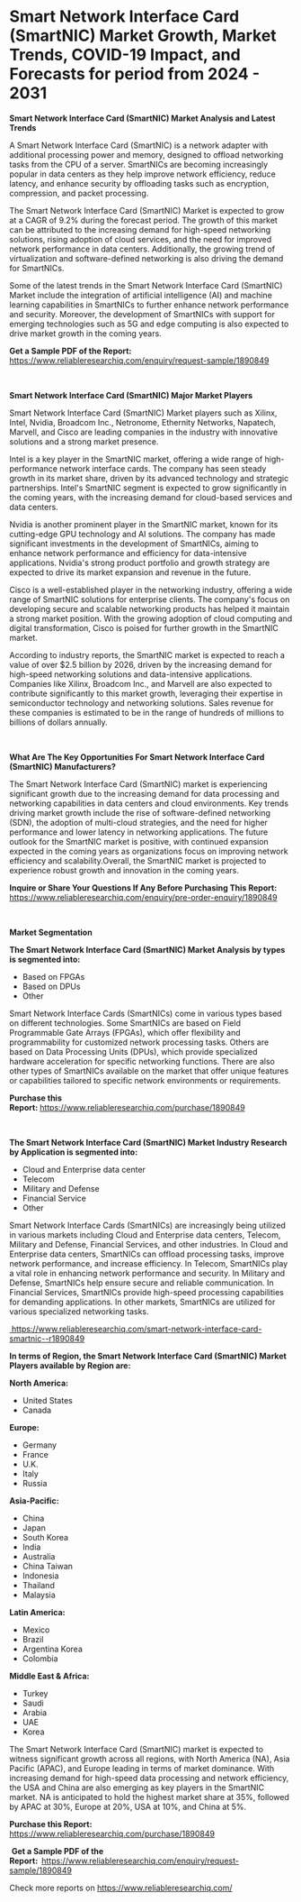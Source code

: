 <p><h1>Smart Network Interface Card (SmartNIC) Market Growth, Market Trends, COVID-19 Impact, and Forecasts for period from 2024 - 2031</h1></p><p><strong>Smart Network Interface Card (SmartNIC) Market Analysis and Latest Trends</strong></p>
<p><p>A Smart Network Interface Card (SmartNIC) is a network adapter with additional processing power and memory, designed to offload networking tasks from the CPU of a server. SmartNICs are becoming increasingly popular in data centers as they help improve network efficiency, reduce latency, and enhance security by offloading tasks such as encryption, compression, and packet processing.</p><p>The Smart Network Interface Card (SmartNIC) Market is expected to grow at a CAGR of 9.2% during the forecast period. The growth of this market can be attributed to the increasing demand for high-speed networking solutions, rising adoption of cloud services, and the need for improved network performance in data centers. Additionally, the growing trend of virtualization and software-defined networking is also driving the demand for SmartNICs.</p><p>Some of the latest trends in the Smart Network Interface Card (SmartNIC) Market include the integration of artificial intelligence (AI) and machine learning capabilities in SmartNICs to further enhance network performance and security. Moreover, the development of SmartNICs with support for emerging technologies such as 5G and edge computing is also expected to drive market growth in the coming years.</p></p>
<p><strong>Get a Sample PDF of the Report:&nbsp;</strong> <a href="https://www.reliableresearchiq.com/enquiry/request-sample/1890849">https://www.reliableresearchiq.com/enquiry/request-sample/1890849</a></p>
<p>&nbsp;</p>
<p><strong>Smart Network Interface Card (SmartNIC) Major Market Players</strong></p>
<p><p>Smart Network Interface Card (SmartNIC) Market players such as Xilinx, Intel, Nvidia, Broadcom Inc., Netronome, Ethernity Networks, Napatech, Marvell, and Cisco are leading companies in the industry with innovative solutions and a strong market presence.</p><p>Intel is a key player in the SmartNIC market, offering a wide range of high-performance network interface cards. The company has seen steady growth in its market share, driven by its advanced technology and strategic partnerships. Intel's SmartNIC segment is expected to grow significantly in the coming years, with the increasing demand for cloud-based services and data centers.</p><p>Nvidia is another prominent player in the SmartNIC market, known for its cutting-edge GPU technology and AI solutions. The company has made significant investments in the development of SmartNICs, aiming to enhance network performance and efficiency for data-intensive applications. Nvidia's strong product portfolio and growth strategy are expected to drive its market expansion and revenue in the future.</p><p>Cisco is a well-established player in the networking industry, offering a wide range of SmartNIC solutions for enterprise clients. The company's focus on developing secure and scalable networking products has helped it maintain a strong market position. With the growing adoption of cloud computing and digital transformation, Cisco is poised for further growth in the SmartNIC market.</p><p>According to industry reports, the SmartNIC market is expected to reach a value of over $2.5 billion by 2026, driven by the increasing demand for high-speed networking solutions and data-intensive applications. Companies like Xilinx, Broadcom Inc., and Marvell are also expected to contribute significantly to this market growth, leveraging their expertise in semiconductor technology and networking solutions. Sales revenue for these companies is estimated to be in the range of hundreds of millions to billions of dollars annually.</p></p>
<p>&nbsp;</p>
<p><strong>What Are The Key Opportunities For Smart Network Interface Card (SmartNIC) Manufacturers?</strong></p>
<p><p>The Smart Network Interface Card (SmartNIC) market is experiencing significant growth due to the increasing demand for data processing and networking capabilities in data centers and cloud environments. Key trends driving market growth include the rise of software-defined networking (SDN), the adoption of multi-cloud strategies, and the need for higher performance and lower latency in networking applications. The future outlook for the SmartNIC market is positive, with continued expansion expected in the coming years as organizations focus on improving network efficiency and scalability.Overall, the SmartNIC market is projected to experience robust growth and innovation in the coming years.</p></p>
<p><strong>Inquire or Share Your Questions If Any Before Purchasing This Report:</strong> <a href="https://www.reliableresearchiq.com/enquiry/pre-order-enquiry/1890849">https://www.reliableresearchiq.com/enquiry/pre-order-enquiry/1890849</a></p>
<p>&nbsp;</p>
<p><strong>Market Segmentation</strong></p>
<p><strong>The Smart Network Interface Card (SmartNIC) Market Analysis by types is segmented into:</strong></p>
<p><ul><li>Based on FPGAs</li><li>Based on DPUs</li><li>Other</li></ul></p>
<p><p>Smart Network Interface Cards (SmartNICs) come in various types based on different technologies. Some SmartNICs are based on Field Programmable Gate Arrays (FPGAs), which offer flexibility and programmability for customized network processing tasks. Others are based on Data Processing Units (DPUs), which provide specialized hardware acceleration for specific networking functions. There are also other types of SmartNICs available on the market that offer unique features or capabilities tailored to specific network environments or requirements.</p></p>
<p><strong>Purchase this Report:&nbsp;</strong><a href="https://www.reliableresearchiq.com/purchase/1890849">https://www.reliableresearchiq.com/purchase/1890849</a></p>
<p>&nbsp;</p>
<p><strong>The Smart Network Interface Card (SmartNIC) Market Industry Research by Application is segmented into:</strong></p>
<p><ul><li>Cloud and Enterprise data center</li><li>Telecom</li><li>Military and Defense</li><li>Financial Service</li><li>Other</li></ul></p>
<p><p>Smart Network Interface Cards (SmartNICs) are increasingly being utilized in various markets including Cloud and Enterprise data centers, Telecom, Military and Defense, Financial Services, and other industries. In Cloud and Enterprise data centers, SmartNICs can offload processing tasks, improve network performance, and increase efficiency. In Telecom, SmartNICs play a vital role in enhancing network performance and security. In Military and Defense, SmartNICs help ensure secure and reliable communication. In Financial Services, SmartNICs provide high-speed processing capabilities for demanding applications. In other markets, SmartNICs are utilized for various specialized networking tasks.</p></p>
<p><a href="https://www.reliableresearchiq.com/smart-network-interface-card-smartnic--r1890849">&nbsp;https://www.reliableresearchiq.com/smart-network-interface-card-smartnic--r1890849</a></p>
<p><strong>In terms of Region, the Smart Network Interface Card (SmartNIC) Market Players available by Region are:</strong></p>
<p>
    <p> <strong> North America: </strong>
        <ul>
            <li>United States</li>
            <li>Canada</li>
        </ul>
        </p> 
    <p> <strong> Europe: </strong>
        <ul>
            <li>Germany</li>
            <li>France</li>
            <li>U.K.</li>
            <li>Italy</li>
            <li>Russia</li>
        </ul>
        </p> 
    <p> <strong> Asia-Pacific: </strong>
        <ul>
            <li>China</li>
            <li>Japan</li>
            <li>South Korea</li>
            <li>India</li>
            <li>Australia</li>
            <li>China Taiwan</li>
            <li>Indonesia</li>
            <li>Thailand</li>
            <li>Malaysia</li>
        </ul>
        </p> 
    <p> <strong> Latin America: </strong>
        <ul>
            <li>Mexico</li>
            <li>Brazil</li>
            <li>Argentina Korea</li>
            <li>Colombia</li>
        </ul>
        </p> 
    <p> <strong> Middle East & Africa: </strong>
        <ul>
            <li>Turkey</li>
            <li>Saudi</li>
            <li>Arabia</li>
            <li>UAE</li>
            <li>Korea</li>
        </ul>
    </p>
    </p>
<p><p>The Smart Network Interface Card (SmartNIC) market is expected to witness significant growth across all regions, with North America (NA), Asia Pacific (APAC), and Europe leading in terms of market dominance. With increasing demand for high-speed data processing and network efficiency, the USA and China are also emerging as key players in the SmartNIC market. NA is anticipated to hold the highest market share at 35%, followed by APAC at 30%, Europe at 20%, USA at 10%, and China at 5%.</p></p>
<p><strong>Purchase this Report: </strong><a href="https://www.reliableresearchiq.com/purchase/1890849">https://www.reliableresearchiq.com/purchase/1890849</a></p>
<p>&nbsp;<strong>Get a Sample PDF of the Report:&nbsp;&nbsp;</strong><a href="https://www.reliableresearchiq.com/enquiry/request-sample/1890849">https://www.reliableresearchiq.com/enquiry/request-sample/1890849</a></p>
<p><strong></strong></p>
<p>Check more reports on <a href="https://www.reliableresearchiq.com/">https://www.reliableresearchiq.com/</a></p>